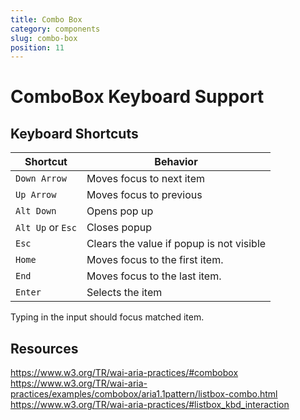 ```yaml
---
title: Combo Box
category: components
slug: combo-box
position: 11
---
```

# ComboBox Keyboard Support

## Keyboard Shortcuts

| Shortcut | Behavior |
|----------|----------|
| `Down Arrow`| Moves focus to next item|
| `Up Arrow`| Moves focus to previous|
| `Alt Down` | Opens pop up|
| `Alt Up` or `Esc` | Closes popup|
|  `Esc` | Clears the value if popup is not visible|
| `Home` | Moves focus to the first item.  |
| `End` | Moves focus to the last item. |
| `Enter` | Selects the item |

Typing in the input should focus matched item.

## Resources

https://www.w3.org/TR/wai-aria-practices/#combobox
https://www.w3.org/TR/wai-aria-practices/examples/combobox/aria1.1pattern/listbox-combo.html
https://www.w3.org/TR/wai-aria-practices/#listbox_kbd_interaction
